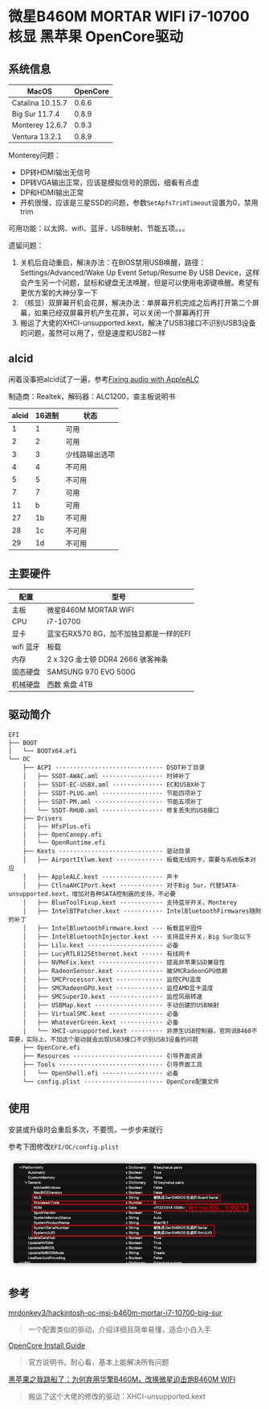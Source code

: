 # 微星B460M MORTAR WIFI i7-10700 核显 黑苹果 OpenCore驱动

## 系统信息

| MacOS            | OpenCore |
|------------------|----------|
| Catalina 10.15.7 | 0.6.6    |
| Big Sur 11.7.4   | 0.8.9    |
| Monterey 12.6.7  | 0.9.3    |
| Ventura 13.2.1   | 0.8.9    |

Monterey问题：

- DP转HDMI输出无信号
- DP转VGA输出正常，应该是模拟信号的原因，细看有点虚
- DP和HDMI输出正常
- 开机很慢，应该是三星SSD的问题，参数`SetApfsTrimTimeout`设置为0，禁用trim

可用功能：以太网、wifi、蓝牙、USB映射、节能五项。。。

遗留问题：

1. 关机后自动重启，解决办法：在BIOS禁用USB唤醒，路径：Settings/Advanced/Wake Up Event Setup/Resume By USB Device，这样会产生另一个问题，鼠标和键盘无法唤醒，但是可以使用电源键唤醒。希望有更优方案的大神分享一下
2. （核显）双屏幕开机会花屏，解决办法：单屏幕开机完成之后再打开第二个屏幕，如果已经双屏幕开机产生花屏，可以关闭一个屏幕再打开
3. 搬运了大佬的XHCI-unsupported.kext，解决了USB3接口不识别USB3设备的问题，虽然可以用了，但是速度和USB2一样

## alcid

闲着没事把alcid试了一遍，参考[Fixing audio with AppleALC](https://dortania.github.io/OpenCore-Post-Install/universal/audio.html)

制造商：Realtek，解码器：ALC1200，查主板说明书

| alcid | 16进制 | 状态         |
|-------|-------|-------------|
| 1     | 1     | 可用         |
| 2     | 2     | 可用         |
| 3     | 3     | 少线路输出选项 |
| 4     | 4     | 不可用       |
| 5     | 5     | 不可用       |
| 7     | 7     | 可用         |
| 11    | b     | 可用         |
| 27    | 1b    | 不可用       |
| 28    | 1c    | 不可用       |
| 29    | 1d    | 不可用       |

## 主要硬件

| 配置      | 型号                               |
|----------|-----------------------------------|
| 主板      | 微星B460M MORTAR WIFI              |
| CPU      | i7-10700                          |
| 显卡      | 蓝宝石RX570 8G，加不加独显都是一样的EFI |
| wifi 蓝牙 | 板载                               |
| 内存      | 2 x 32G 金士顿 DDR4 2666 骇客神条    |
| 固态硬盘   | SAMSUNG 970 EVO 500G              |
| 机械硬盘   | 西数 紫盘 4TB                       |

## 驱动简介

```
EFI
├── BOOT
│   └── BOOTx64.efi
└── OC
    ├── ACPI ······························ DSDT补丁目录
    │   ├── SSDT-AWAC.aml ················· 时钟补丁
    │   ├── SSDT-EC-USBX.aml ·············· EC和USBX补丁
    │   ├── SSDT-PLUG.aml ················· 节能四项补丁
    │   ├── SSDT-PM.aml ··················· 节能五项补丁
    │   └── SSDT-RHUB.aml ················· 修复丢失的USB接口
    ├── Drivers
    │   ├── HfsPlus.efi
    │   ├── OpenCanopy.efi
    │   └── OpenRuntime.efi
    ├── Kexts ····························· 驱动目录
    │   ├── AirportItlwm.kext ············· 板载无线网卡，需要与系统版本对应
    │   ├── AppleALC.kext ················· 声卡
    │   ├── CtlnaAHCIPort.kext ············ 对于Big Sur，代替SATA-unsupported.kext，增加对各种SATA控制器的支持，不必要
    │   ├── BlueToolFixup.kext ············ 支持蓝牙开关，Monterey
    │   ├── IntelBTPatcher.kext ··········· IntelBluetoothFirmwares随附的补丁
    │   ├── IntelBluetoothFirmware.kext ··· 板载蓝牙固件
    │   ├── IntelBluetoothInjector.kext ··· 支持蓝牙开关，Big Sur及以下
    │   ├── Lilu.kext ····················· 必备
    │   ├── LucyRTL8125Ethernet.kext ······ 有线网卡
    │   ├── NVMeFix.kext ·················· 提高非苹果SSD兼容性
    │   ├── RadeonSensor.kext ············· 被SMCRadeonGPU依赖
    │   ├── SMCProcessor.kext ············· 监控CPU温度
    │   ├── SMCRadeonGPU.kext ············· 监控AMD显卡温度
    │   ├── SMCSuperIO.kext ··············· 监控风扇转速
    │   ├── USBMap.kext ··················· 手动创建的USB映射
    │   ├── VirtualSMC.kext ··············· 必备
    │   ├── WhateverGreen.kext ············ 必备
    │   └── XHCI-unsupported.kext ········· 非原生USB控制器，官网说B460不需要，实际上，不加这个驱动就会出现USB3接口不识别USB3设备的问题
    ├── OpenCore.efi
    ├── Resources ························· 引导界面资源
    ├── Tools ····························· 引导界面工具
    │   └── OpenShell.efi ················· 必备
    └── config.plist ······················ OpenCore配置文件
```

## 使用

安装或升级时会重启多次，不要慌，一步步来就行

参考下图修改`EFI/OC/config.plist`

![修改参数](https://raw.githubusercontent.com/xuelingkang/assets/master/hackintosh-opencore-mag-b460m-mortar-wifi-10700-uhd630-igpu/config.plist.png)

## 参考
[mrdonkey3/hackintosh-oc-msi-b460m-mortar-i7-10700-big-sur](https://github.com/mrdonkey3/hackintosh-oc-msi-b460m-mortar-i7-10700-big-sur)
> 一个配置类似的驱动，介绍详细且简单易懂，适合小白入手

[OpenCore Install Guide](https://dortania.github.io/OpenCore-Install-Guide/)
> 官方说明书，耐心看，基本上能解决所有问题

[黑苹果之我跳船了：为何弃用华擎B460M，改换微星迫击炮B460M WIFI](https://post.smzdm.com/p/adwn892k/)
> 搬运了这个大佬的修改的驱动：XHCI-unsupported.kext

